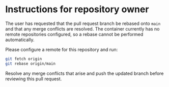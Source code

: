 # Instructions for repository owner

The user has requested that the pull request branch be rebased onto `main` and that any merge conflicts are resolved. The container currently has no remote repositories configured, so a rebase cannot be performed automatically.

Please configure a remote for this repository and run:

```bash
git fetch origin
git rebase origin/main
```

Resolve any merge conflicts that arise and push the updated branch before reviewing this pull request.
